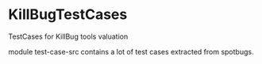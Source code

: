 # KillBugTestCases
TestCases for KillBug tools valuation

module test-case-src contains a lot of test cases extracted from spotbugs.
